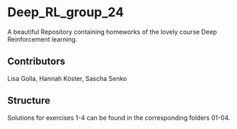 # Deep_RL_group_24
A beautiful Repository containing homeworks of the lovely course Deep Reinforcement learning. 

## Contributors 
Lisa Golla, Hannah Köster, Sascha Senko 

## Structure 
Solutions for exercises 1-4 can be found in the corresponding folders 01-04. 
